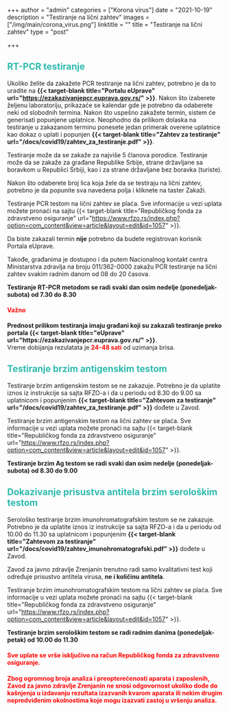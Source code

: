 +++
author = "admin"
categories = ["Korona virus"]
date = "2021-10-19"
description = "Testiranje na lični zahtev"
images = ["/img/main/corona_virus.png"]
linktitle = ""
title = "Testiranje na lični zahtev"
type = "post"

+++

<h2 style="color: #2ebaae">RT-PCR testiranje</h2>

Ukoliko želite da zakažete PCR testiranje na lični zahtev, potrebno je da to uradite na **{{< target-blank title="Portalu eUprave" url="https://ezakazivanjepcr.euprava.gov.rs/" >}}**. Nakon što izaberete željenu laboratoriju, prikazaće se kalendar gde je potrebno da odaberete neki od slobodnih termina. Nakon što uspešno zakažete termin, sistem će generisati popunjene uplatnice. Neophodno da prilikom dolaska na testiranje u zakazanom terminu ponesete jedan primerak overene uplatnice kao dokaz o uplati i popunjen **{{< target-blank title="Zahtev za testiranje" url="/docs/covid19/zahtev_za_testiranje.pdf" >}}**.

Testiranje može da se zakaže za najviše 5 članova porodice. Testiranje može da se zakaže za građane Republike Srbije, strane državljane sa boravkom u Republici Srbiji, kao i za strane državljane bez boravka (turiste).

Nakon što odaberete broj lica koja žele da se testiraju na lični zahtev, potrebno je da popunite sva navedena polja i kliknete na taster Zakaži.

Testiranje PCR testom na lični zahtev se plaća. Sve informacije u vezi uplata možete pronaći na sajtu {{< target-blank title="Republičkog fonda za zdravstveno osiguranje" url="https://www.rfzo.rs/index.php?option=com_content&view=article&layout=edit&id=1057" >}}.

Da biste zakazali termin **nije** potrebno da budete registrovan korisnik Portala eUprave.

Takođe, građanima je dostupno i da putem Nacionalnog kontakt centra Ministarstva zdravlja na broju 011/362-0000 zakažu PCR testiranje na lični zahtev svakim radnim danom od 08 do 20 časova.

<strong>Testiranje RT-PCR metodom se radi svaki dan osim nedelje (ponedeljak-subota) od 7.30 do 8.30</strong>

<h4 style="color: red;">Važno</h4>
<strong>Prednost prilikom testiranja imaju građani koji su zakazali testiranje preko portala {{< target-blank title="eUprave" url="https://ezakazivanjepcr.euprava.gov.rs/" >}}</strong>.<br />
Vreme dobijanja rezulatata je <strong><span style="color: red;">24-48 sati</span></strong> od uzimanja brisa.

<h2 style="color: #2ebaae">Testiranje brzim antigenskim testom</h2>

Testiranje brzim antigenskim testom se ne zakazuje. Potrebno je da uplatite iznos iz instrukcije sa sajta RFZO-a i da u periodu od 8.30 do 9.00 sa uplatnicom i popunjenim **{{< target-blank title="Zahtevom za testiranje" url="/docs/covid19/zahtev_za_testiranje.pdf" >}}** dođete u Zavod.

Testiranje brzim antigenskim testom na lični zahtev se plaća. Sve informacije u vezi uplata možete pronaći na sajtu {{< target-blank title="Republičkog fonda za zdravstveno osiguranje" url="https://www.rfzo.rs/index.php?option=com_content&view=article&layout=edit&id=1057" >}}.

<strong>Testiranje brzim Ag testom se radi svaki dan osim nedelje (ponedeljak-subota) od 8.30 do 9.00</strong>

<h2 style="color: #2ebaae">Dokazivanje prisustva antitela brzim serološkim testom</h2>

Serološko testiranje brzim imunohromatografskim testom se ne zakazuje. Potrebno je da uplatite iznos iz instrukcije sa sajta RFZO-a i da u periodu od 10.00 do 11.30 sa uplatnicom i popunjenim **{{< target-blank title="Zahtevom za testiranje" url="/docs/covid19/zahtev_imunohromatografski.pdf" >}}** dođete u Zavod.

Zavod za javno zdravlje Zrenjanin trenutno radi samo kvalitativni test koji određuje prisustvo antitela virusa, **ne i količinu antitela**.

Testiranje brzim imunohromatografskim testom na lični zahtev se plaća. Sve informacije u vezi uplata možete pronaći na sajtu {{< target-blank title="Republičkog fonda za zdravstveno osiguranje" url="https://www.rfzo.rs/index.php?option=com_content&view=article&layout=edit&id=1057" >}}.

<strong>Testiranje brzim serološkim testom se radi radnim danima (ponedeljak-petak) od 10.00 do 11.30</strong>

<h4 style="color: red;">Sve uplate se vrše isključivo na račun Republičkog fonda za zdravstveno osiguranje.</h4>

<h4 style="color: red;">Zbog ogromnog broja analiza i preopterećenosti aparata i zaposlenih, Zavod za javno zdravlje Zrenjanin ne snosi odgovornost ukoliko dođe do kašnjenja u izdavanju rezultata izazvanih kvarom aparata ili nekim drugim nepredviđenim okolnostima koje mogu izazvati zastoj u vršenju analiza.</h4>

